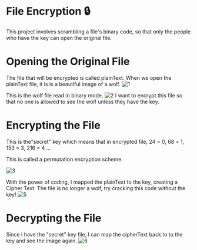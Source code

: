 # File Encryption 🔒
This project involves scrambling a file's binary code, so that only the people who have the key can open the original file.

# Opening the Original File
The file that will be encrypted is called plainText. When we open the plainText file, it is is a beautiful image of a wolf.
![1](https://user-images.githubusercontent.com/59797227/100775369-2d87fb80-33d1-11eb-8e50-79b740afe678.png)

This is the wolf file read in binary mode.
![2](https://user-images.githubusercontent.com/59797227/100775485-590ae600-33d1-11eb-94d7-306aae10a202.png)
I want to encrypt this file so that no one is allowed to see the wolf unless they have the key. 

# Encrypting the File
This is the"secret" key which means that in encrypted file, 24 = 0, 68 = 1, 153 = 3, 216 = 4  ...

This is called a permutation encryption scheme.

![3](https://user-images.githubusercontent.com/59797227/100775496-5ad4a980-33d1-11eb-988b-4dc24684842c.png)

With the power of coding, I mapped the plainText to the key, creating a Cipher Text.
The file is no longer a wolf, try cracking this code without the key!
![5](https://user-images.githubusercontent.com/59797227/100775506-5e683080-33d1-11eb-9fb5-f17f923a8330.png)

# Decrypting the File
Since I have the  "secret" key file, I can map the cipherText back to to the key and see the image again.
![6](https://user-images.githubusercontent.com/59797227/100775513-6031f400-33d1-11eb-8709-52b62801a4f9.png)
